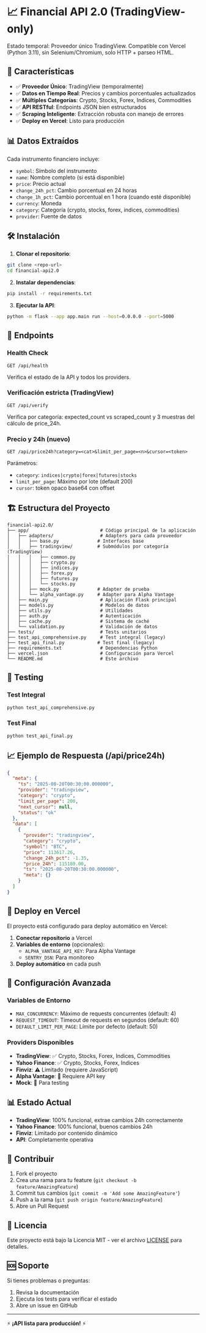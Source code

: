 # 📈 Financial API 2.0 (TradingView-only)

Estado temporal: Proveedor único TradingView. Compatible con Vercel (Python 3.11), sin Selenium/Chromium, solo HTTP + parseo HTML.

## 🚀 Características

- ✅ **Proveedor Único**: TradingView (temporalmente)
- ✅ **Datos en Tiempo Real**: Precios y cambios porcentuales actualizados
- ✅ **Múltiples Categorías**: Crypto, Stocks, Forex, Indices, Commodities
- ✅ **API RESTful**: Endpoints JSON bien estructurados
- ✅ **Scraping Inteligente**: Extracción robusta con manejo de errores
- ✅ **Deploy en Vercel**: Listo para producción

## 📊 Datos Extraídos

Cada instrumento financiero incluye:
- `symbol`: Símbolo del instrumento
- `name`: Nombre completo (si está disponible)
- `price`: Precio actual
- `change_24h_pct`: Cambio porcentual en 24 horas
- `change_1h_pct`: Cambio porcentual en 1 hora (cuando esté disponible)
- `currency`: Moneda
- `category`: Categoría (crypto, stocks, forex, indices, commodities)
- `provider`: Fuente de datos

## 🛠️ Instalación

1. **Clonar el repositorio**:
```bash
git clone <repo-url>
cd financial-api2.0
```

2. **Instalar dependencias**:
```bash
pip install -r requirements.txt
```

3. **Ejecutar la API**:
```bash
python -m flask --app app.main run --host=0.0.0.0 --port=5000
```

## 📡 Endpoints

### Health Check
```http
GET /api/health
```
Verifica el estado de la API y todos los providers.

### Verificación estricta (TradingView)
```http
GET /api/verify
```
Verifica por categoría: expected_count vs scraped_count y 3 muestras del cálculo de price_24h.

### Precio y 24h (nuevo)
```http
GET /api/price24h?category=<cat>&limit_per_page=<n>&cursor=<token>
```
Parámetros:
- `category`: `indices|crypto|forex|futures|stocks`
- `limit_per_page`: Máximo por lote (default 200)
- `cursor`: token opaco base64 con offset

## 🏗️ Estructura del Proyecto

```
financial-api2.0/
├── app/                          # Código principal de la aplicación
│   ├── adapters/                 # Adapters para cada proveedor
│   │   ├── base.py              # Interfaces base
│   │   ├── tradingview/         # Submódulos por categoría (TradingView)
│   │   │   ├── common.py
│   │   │   ├── crypto.py
│   │   │   ├── indices.py
│   │   │   ├── forex.py
│   │   │   ├── futures.py
│   │   │   └── stocks.py
│   │   ├── mock.py              # Adapter de prueba
│   │   └── alpha_vantage.py     # Adapter para Alpha Vantage
│   ├── main.py                   # Aplicación Flask principal
│   ├── models.py                 # Modelos de datos
│   ├── utils.py                  # Utilidades
│   ├── auth.py                   # Autenticación
│   ├── cache.py                  # Sistema de caché
│   └── validation.py             # Validación de datos
├── tests/                        # Tests unitarios
├── test_api_comprehensive.py     # Test integral (legacy)
├── test_api_final.py            # Test final (legacy)
├── requirements.txt              # Dependencias Python
├── vercel.json                   # Configuración para Vercel
└── README.md                     # Este archivo
```

## 🧪 Testing

### Test Integral
```bash
python test_api_comprehensive.py
```

### Test Final
```bash
python test_api_final.py
```

## 📈 Ejemplo de Respuesta (/api/price24h)

```json
{
  "meta": {
    "ts": "2025-08-20T00:30:00.000000",
    "provider": "tradingview",
    "category": "crypto",
    "limit_per_page": 200,
    "next_cursor": null,
    "status": "ok"
  },
  "data": [
    {
      "provider": "tradingview",
      "category": "crypto",
      "symbol": "BTC",
      "price": 113617.26,
      "change_24h_pct": -1.35,
      "price_24h": 115180.00,
      "ts": "2025-08-20T00:30:00.000000",
      "meta": {}
    }
  ]
}
```

## 🚀 Deploy en Vercel

El proyecto está configurado para deploy automático en Vercel:

1. **Conectar repositorio** a Vercel
2. **Variables de entorno** (opcionales):
   - `ALPHA_VANTAGE_API_KEY`: Para Alpha Vantage
   - `SENTRY_DSN`: Para monitoreo
3. **Deploy automático** en cada push

## 🔧 Configuración Avanzada

### Variables de Entorno
- `MAX_CONCURRENCY`: Máximo de requests concurrentes (default: 4)
- `REQUEST_TIMEOUT`: Timeout de requests en segundos (default: 60)
- `DEFAULT_LIMIT_PER_PAGE`: Límite por defecto (default: 50)

### Providers Disponibles

- **TradingView**: ✅ Crypto, Stocks, Forex, Indices, Commodities
- **Yahoo Finance**: ✅ Crypto, Stocks, Forex, Indices
- **Finviz**: ⚠️ Limitado (requiere JavaScript)
- **Alpha Vantage**: 🔑 Requiere API key
- **Mock**: 🧪 Para testing

## 📊 Estado Actual

- **TradingView**: 100% funcional, extrae cambios 24h correctamente
- **Yahoo Finance**: 100% funcional, buenos cambios 24h
- **Finviz**: Limitado por contenido dinámico
- **API**: Completamente operativa

## 🤝 Contribuir

1. Fork el proyecto
2. Crea una rama para tu feature (`git checkout -b feature/AmazingFeature`)
3. Commit tus cambios (`git commit -m 'Add some AmazingFeature'`)
4. Push a la rama (`git push origin feature/AmazingFeature`)
5. Abre un Pull Request

## 📝 Licencia

Este proyecto está bajo la Licencia MIT - ver el archivo [LICENSE](LICENSE) para detalles.

## 🆘 Soporte

Si tienes problemas o preguntas:
1. Revisa la documentación
2. Ejecuta los tests para verificar el estado
3. Abre un issue en GitHub

---

⚡ **¡API lista para producción!** ⚡